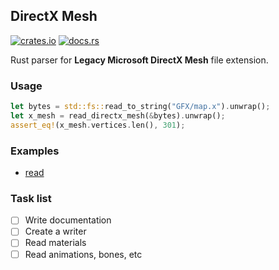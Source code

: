 ## DirectX Mesh

[![crates.io](https://img.shields.io/crates/v/directx_mesh.svg)](https://crates.io/crates/directx_mesh) [![docs.rs](https://docs.rs/directx_mesh/badge.svg)](https://docs.rs/directx_mesh)

Rust parser for **Legacy Microsoft DirectX Mesh** file extension.

### Usage

```rust
let bytes = std::fs::read_to_string("GFX/map.x").unwrap();
let x_mesh = read_directx_mesh(&bytes).unwrap();
assert_eq!(x_mesh.vertices.len(), 301);
```

### Examples

- [read](rmesh/examples/read.rs)

### Task list

- [ ] Write documentation
- [ ] Create a writer
- [ ] Read materials
- [ ] Read animations, bones, etc
